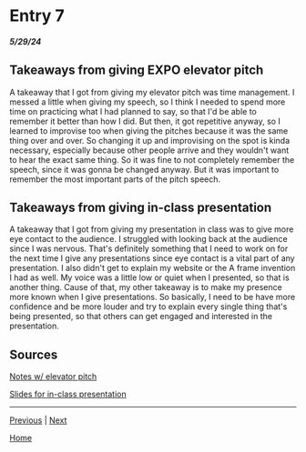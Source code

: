 # Entry 7
##### 5/29/24

## Takeaways from giving EXPO elevator pitch
A takeaway that I got from giving my elevator pitch was time management. I messed a little when giving my speech, so I think I needed to spend more time on practicing what I had planned to say, so that I'd be able to remember it better than how I did. But then, it got repetitive anyway, so I learned to improvise too when giving the pitches because it was the same thing over and over. So changing it up and improvising on the spot is kinda necessary, especially because other people arrive and they wouldn't want to hear the exact same thing. So it was fine to not completely remember the speech, since it was gonna be changed anyway. But it was important to remember the most important parts of the pitch speech.

## Takeaways from giving in-class presentation
A takeaway that I got from giving my presentation in class was to give more eye contact to the audience. I struggled with looking back at the audience since I was nervous. That's definitely something that I need to work on for the next time I give any presentations since eye contact is a vital part of any presentation. I also didn't get to explain my website or the A frame invention I had as well. My voice was a little low or quiet when I presented, so that is another thing. Cause of that, my other takeaway is to make my presence more known when I give presentations. So basically, I need to be have more confidence and be more louder and try to explain every single thing that's being presented, so that others can get engaged and interested in the presentation.

## Sources
[Notes w/ elevator pitch](https://docs.google.com/document/d/1gEG-nqpgmLTK_mc0mQxg4ROS4fw1KH32b49NJPkFx8Y/edit?pli=1#heading=h.6o1f62qg6jz9)

[Slides for in-class presentation](https://docs.google.com/presentation/d/1XnD_tvlwgvMbjPv7BU_mPbY7NdWncD2vjS0nMR_GjVI/edit#slide=id.p)

<hr>

[Previous](entry06.md) | [Next](entry08.md)

[Home](../README.md)

